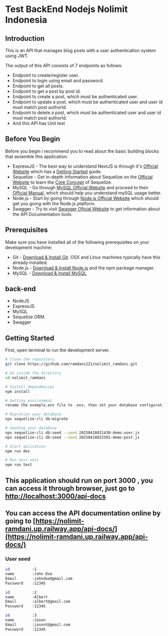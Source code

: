 # Test BackEnd Nodejs Nolimit Indonesia

## Introduction

This is an API that manages blog posts with a user authentication system using JWT.

The output of this API consists of 7 endpoints as follows: 
* Endpoint to create/register user.
* Endpoint to login using email and password.
* Endpoint to get all posts.
* Endpoint to get a post by post id.
* Endpoint to create a post, which must be authenticated user.
* Endpoint to update a post, which must be authenticated user and user id must match post authorId.
* Endpoint to delete a post, which must be authenticated user and user id must match post authorId.
* And this API has Unit test

## Before You Begin

Before you begin i recommend you to read about the basic building blocks that assemble this application:
* ExpressJS - The best way to understand NextJS is through it's [Official Website](https://expressjs.com/) which has a [Getting Started](https://expressjs.com/en/starter/installing.html) guide.
* Sequelize - Get in-depth information about Sequelize on the [Official Website](https://sequelize.org/) to learn the [Core Concept](https://sequelize.org/docs/v6/category/core-concepts/) of Sequelize.
* MySQL - Go through [MySQL Official Website](https://www.mysql.com/) and proceed to their [Official Manual](https://dev.mysql.com/doc/), which should help you understand mySQL usage better.
* Node.js - Start by going through [Node.js Official Website](https://nodejs.org/en/) which should get you going with the Node.js platform.
* Swagger - Try to visit [Swagger Oficial Website](https://swagger.io/) to get information about the API Documentation tools

## Prerequisites

Make sure you have installed all of the following prerequisites on your development machine:
* Git - [Download & Install Git](https://git-scm.com/downloads). OSX and Linux machines typically have this already installed.
* Node.js - [Download & Install Node.js](https://nodejs.org/en/download/) and the npm package manager.
* MySQL - [Download & Install MySQL](https://www.mysql.com/downloads/)

## back-end

 - NodeJS
 - ExpressJS
 - MySQL
 - Sequelize ORM
 - Swagger

## Getting Started

First, open terminal to run the development server.

```bash
# Clone the repository
git clone https://github.com/ramdani221/nolimit_ramdani.git

# Go inside the directory
cd nolimit_ramdani

# Install dependencies
npm install

# Setting environment
rename the example.env file to .env, then set your database configuration in the .env file

# Migration your database
npx sequelize-cli db:migrate

# Seeding your database
npx sequelize-cli db:seed --seed 20250418021430-demo-user.js
npx sequelize-cli db:seed --seed 20250418022501-demo-post.js

# Start aplication
npm run dev

# Run test unit
npm run test
```

## This application should run on port 3000 , you can access it through browser, just go to [http://localhost:3000/api-docs](http://localhost:3000/api-docs)

## You can access the API documentation online by going to [https://nolimit-ramdani.up.railway.app/api-docs/](https://nolimit-ramdani.up.railway.app/api-docs/)

### User seed
```sh
id          :1
name        :John Doe
Email       :johndoe@gmail.com
Password    :12345

id          :2
name        :Albert
Email       :albert@gmail.com
Password    :12345

id          :3
name        :Jason
Email       :jasont@gmail.com
Password    :12345
```